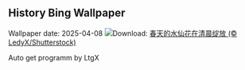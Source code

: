 ## History Bing Wallpaper
Wallpaper date: 2025-04-08
![](https://www.bing.com/th?id=OHR.SpringDaffodils_ZH-CN6737270212_UHD.jpg&w=1000)Download: [春天的水仙花在清晨绽放 (© LedyX/Shutterstock)](https://www.bing.com/th?id=OHR.SpringDaffodils_ZH-CN6737270212_UHD.jpg)

Auto get programm by LtgX
